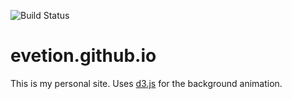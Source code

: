 ![Build Status](https://travis-ci.org/evetion/evetion.github.io.svg)

# evetion.github.io

This is my personal site. Uses [d3.js](https://d3js.org/) for the background animation.
